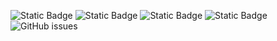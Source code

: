 ![Static Badge](https://img.shields.io/badge/blacklists-61-000000) ![Static Badge](https://img.shields.io/badge/blacklisted-3005924-cc0000) ![Static Badge](https://img.shields.io/badge/whitelisted-2254-00CC00) ![Static Badge](https://img.shields.io/badge/streaming_blacklist-28107-000000) ![GitHub issues](https://img.shields.io/github/issues/fabriziosalmi/blacklists)
